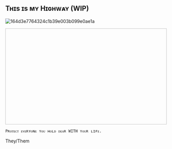 ## Tʜɪs ɪs ᴍʏ Hɪɢʜᴡᴀʏ (WIP)
![164d3e7764324c1b39e003b099e0ae1a](https://github.com/user-attachments/assets/c8a2dd7f-3c27-4353-af2a-db928512acde)

<img scr="![164d3e7764324c1b39e003b099e0ae1a]" width=600 height=300>

` Pʀᴏᴛᴇᴄᴛ ᴇᴠᴇʀʏᴏɴᴇ ʏᴏᴜ ʜᴏʟᴅ ᴅᴇᴀʀ WITH ʏᴏᴜʀ ʟɪғᴇ. `



They/Them

